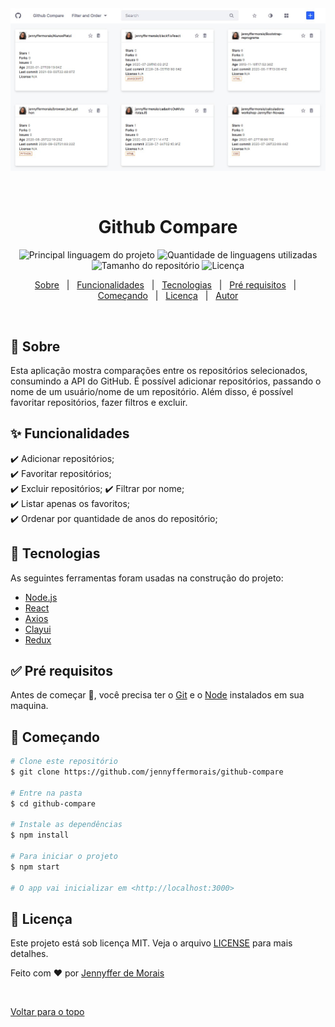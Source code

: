 <div align="center" id="top"> 
  <img src="./src/images/github-compare.jpg" alt="Github Compare" />

&#xa0;

  <!-- <a href="https://githubcompare.netlify.com">Demo</a> -->
</div>

<h1 align="center">Github Compare</h1>

<p align="center">
  <img alt="Principal linguagem do projeto" src="https://img.shields.io/github/languages/top/jennyffermorais/github-compare?color=56BEB8">

  <img alt="Quantidade de linguagens utilizadas" src="https://img.shields.io/github/languages/count/jennyffermorais/github-compare?color=56BEB8">

  <img alt="Tamanho do repositório" src="https://img.shields.io/github/repo-size/jennyffermorais/github-compare?color=56BEB8">

  <img alt="Licença" src="https://img.shields.io/github/license/jennyffermorais/github-compare?color=56BEB8">

  <!-- <img alt="Github issues" src="https://img.shields.io/github/issues/jennyffermorais/github-compare?color=56BEB8" /> -->

  <!-- <img alt="Github forks" src="https://img.shields.io/github/forks/jennyffermorais/github-compare?color=56BEB8" /> -->

  <!-- <img alt="Github stars" src="https://img.shields.io/github/stars/jennyffermorais/github-compare?color=56BEB8" /> -->
</p>

<!-- Status -->

<!-- <h4 align="center">
	🚧  Github Compare 🚀 Em construção...  🚧
</h4>

<hr> -->

<p align="center">
  <a href="#dart-sobre">Sobre</a> &#xa0; | &#xa0; 
  <a href="#sparkles-funcionalidades">Funcionalidades</a> &#xa0; | &#xa0;
  <a href="#rocket-tecnologias">Tecnologias</a> &#xa0; | &#xa0;
  <a href="#white_check_mark-pré-requesitos">Pré requisitos</a> &#xa0; | &#xa0;
  <a href="#checkered_flag-começando">Começando</a> &#xa0; | &#xa0;
  <a href="#memo-licença">Licença</a> &#xa0; | &#xa0;
  <a href="https://github.com/jennyffermorais" target="_blank">Autor</a>
</p>

<br>

## :dart: Sobre

Esta aplicação mostra comparações entre os repositórios selecionados, consumindo a API do GitHub. É possível adicionar repositórios, passando o nome de um usuário/nome de um repositório. Além disso, é possível favoritar repositórios, fazer filtros e excluir.

## :sparkles: Funcionalidades

:heavy_check_mark: Adicionar repositórios;\
:heavy_check_mark: Favoritar repositórios;\
:heavy_check_mark: Excluir repositórios;
:heavy_check_mark: Filtrar por nome;\
:heavy_check_mark: Listar apenas os favoritos;\
:heavy_check_mark: Ordenar por quantidade de anos do repositório;

## :rocket: Tecnologias

As seguintes ferramentas foram usadas na construção do projeto:

- [Node.js](https://nodejs.org/en/)
- [React](https://pt-br.reactjs.org/)
- [Axios](https://github.com/axios/axios)
- [Clayui](https://clayui.com/)
- [Redux](https://redux.js.org/)

## :white_check_mark: Pré requisitos

Antes de começar :checkered_flag:, você precisa ter o [Git](https://git-scm.com) e o [Node](https://nodejs.org/en/) instalados em sua maquina.

## :checkered_flag: Começando

```bash
# Clone este repositório
$ git clone https://github.com/jennyffermorais/github-compare

# Entre na pasta
$ cd github-compare

# Instale as dependências
$ npm install

# Para iniciar o projeto
$ npm start

# O app vai inicializar em <http://localhost:3000>
```

## :memo: Licença

Este projeto está sob licença MIT. Veja o arquivo [LICENSE](LICENSE.md) para mais detalhes.

Feito com :heart: por <a href="https://github.com/jennyffermorais" target="_blank">Jennyffer de Morais</a>

&#xa0;

<a href="#top">Voltar para o topo</a>
